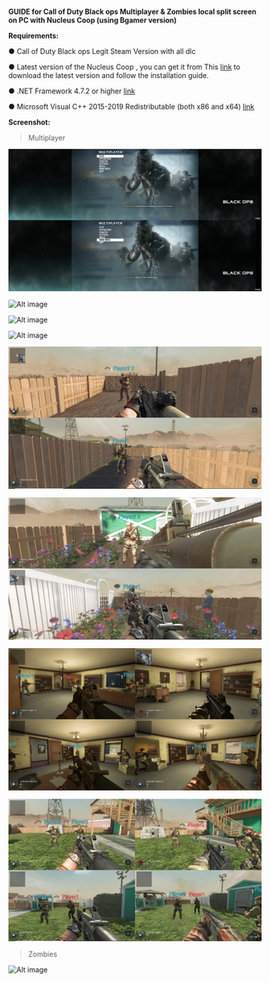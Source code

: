 **GUIDE for Call of Duty Black ops Multiplayer & Zombies local split screen on PC with Nucleus Coop (using Bgamer version)**

**Requirements:**

● Call of Duty Black ops Legit Steam Version with all dlc 

● Latest version of the Nucleus Coop , you can get it from This [link](https://github.com/SplitScreen-Me/splitscreenme-nucleus/releases) to download the latest version and follow the installation guide.

● .NET Framework 4.7.2 or higher [link](https://dotnet.microsoft.com/en-us/download/dotnet-framework)

● Microsoft Visual C++ 2015-2019 Redistributable (both x86 and x64) [link](https://learn.microsoft.com/en-us/cpp/windows/latest-supported-vc-redist?view=msvc-170)


**Screenshot:**

>Multiplayer 

![Alt image](https://github.com/ahmedtheking372/Call-of-Duty-Black-ops-1-/blob/main/Screenshots/1.jpg)

![Alt image]()

![Alt image]()

![Alt image]()

![Alt image](Image5.png)

![Alt image](Image6.png)

![Alt image](Image7.png)

![Alt image](Image8.png)

>Zombies

![Alt image](Image9.png)

